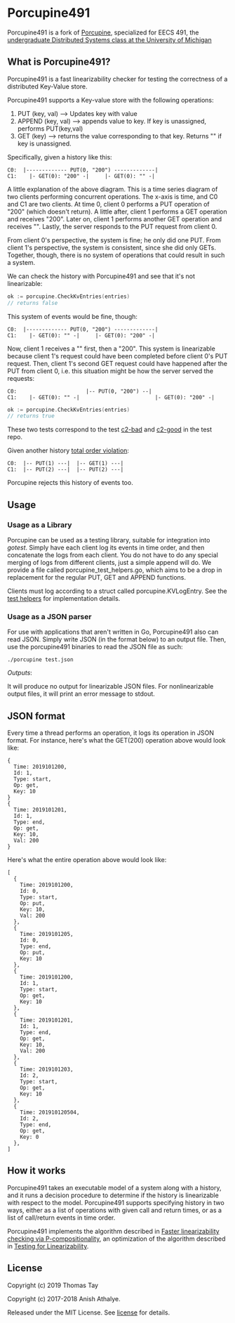 # Porcupine491

Porcupine491 is a fork of [Porcupine](https://github.com/anishathalye/porcupine), 
specialized for EECS 491, the 
[undergraduate Distributed Systems class at the University of Michigan](https://lamport.eecs.umich.edu)

## What is Porcupine491?

Porcupine491 is a fast linearizability checker for testing the correctness of
a distributed Key-Value store. 

Porcupine491 supports a Key-value store with the following operations:
  1. PUT (key, val) --> Updates key with value
  2. APPEND (key, val) --> appends value to key. If key is unassigned, performs PUT(key,val)
  3. GET (key) --> returns the value corresponding to that key. Returns "" if key is unassigned. 

Specifically, given a history like this:

```
C0:  |------------- PUT(0, "200") -------------|
C1:    |- GET(0): "200" -|     |- GET(0): "" -|
```

A little explanation of the above diagram. This is a time series diagram of two clients performing 
concurrent operations. The x-axis is time, and C0 and C1 are two clients. At time 0, client 0 performs 
a PUT operation of "200" (which doesn't return). A little after, client 1 performs a GET 
operation and receives "200". Later on, client 1 performs another GET operation and receives "". Lastly, the server
responds to the PUT request from client 0.

From client 0's perspective, the system is fine; he only did one PUT. From client 1's perspective, the system 
is consistent, since she did only GETs. Together, though, there is no system of operations that could
result in such a system.

We can check the history with Porcupine491 and see that it's not linearizable:

```go
ok := porcupine.CheckKvEntries(entries)
// returns false
```

This system of events would be fine, though:

```
C0:  |------------- PUT(0, "200") -------------|
C1:    |- GET(0): "" -|     |- GET(0): "200" -|
```

Now, client 1 receives a "" first, then a "200". This system is linearizable because client 1's request could 
have been completed before client 0's PUT request. Then, client 1's second GET request could have happened
after the PUT from client 0, i.e. this situation might be how the server served the requests:

```
C0:                      |-- PUT(0, "200") --|
C1:    |- GET(0): "" -|                        |- GET(0): "200" -|
```


```go
ok := porcupine.CheckKvEntries(entries)
// returns true
```

These two tests correspond to the test [c2-bad](test_data/c2_bad.json) and [c2-good](test_data/c2_good.json) in the test repo.

Given another history [total order violation](test_data/c2_total_order_violation.json):

```
C0:  |-- PUT(1) ---|  |-- GET(1) ---|
C1:  |-- PUT(2) ---|  |-- PUT(2) ---|
```
Porcupine rejects this history of events too.


## Usage

### Usage as a Library

Porcupine can be used as a testing library, suitable for integration into _gotest_.
Simply have each client log its events in time order, and then concatenate the logs from each client. You do not have to do any special merging of logs from different clients, just a simple append will do. We provide a file called porcupine\_test\_helpers.go, which aims to be a drop in replacement for the regular PUT, GET and APPEND functions.

Clients must log according to a struct called porcupine.KVLogEntry. See the [test helpers](proj_test_helpers/pbservice_test.go) for implementation details.

### Usage as a JSON parser

For use with applications that aren't written in Go, Porcupine491 also can read JSON. Simply write JSON (in the format below) to an output file. Then, use the porcupine491 binaries to read the JSON file as such:

```
./porcupine test.json
```

*Outputs*:

It will produce no output for linearizable JSON files. For nonlinearizable output files, it will print an error message to stdout.

## JSON format

Every time a thread performs an operation, it logs its operation in JSON format. 
For instance, here's what the GET(200) operation above would look like:

```
{
  Time: 2019101200,
  Id: 1,
  Type: start,
  Op: get,
  Key: 10
}
{
  Time: 2019101201,
  Id: 1,
  Type: end,
  Op: get,
  Key: 10,
  Val: 200
}
```

Here's what the entire operation above would look like:

```
[
  {
    Time: 2019101200,
    Id: 0,
    Type: start,
    Op: put,
    Key: 10,
    Val: 200
  },
  {
    Time: 2019101205,
    Id: 0,
    Type: end,
    Op: put,
    Key: 10
  },
  {
    Time: 2019101200,
    Id: 1,
    Type: start,
    Op: get,
    Key: 10
  },
  {
    Time: 2019101201,
    Id: 1,
    Type: end,
    Op: get,
    Key: 10,
    Val: 200
  },
  {
    Time: 2019101203,
    Id: 2,
    Type: start,
    Op: get,
    Key: 10
  },
  {
    Time: 201910120504,
    Id: 2,
    Type: end,
    Op: get,
    Key: 0
  },
]
```

## How it works

Porcupine491 takes an executable model of a system along with a history, and it
runs a decision procedure to determine if the history is linearizable with
respect to the model. Porcupine491 supports specifying history in two ways, either
as a list of operations with given call and return times, or as a list of
call/return events in time order.

Porcupine491 implements the algorithm described in [Faster linearizability
checking via P-compositionality][faster-linearizability-checking], an
optimization of the algorithm described in [Testing for
Linearizability][linearizability-testing].

## License


Copyright (c) 2019 Thomas Tay

Copyright (c) 2017-2018 Anish Athalye. 

Released under the MIT License. See [license](LICENSE.md) for details.

[faster-linearizability-checking]: https://arxiv.org/pdf/1504.00204.pdf
[linearizability-testing]: http://www.cs.ox.ac.uk/people/gavin.lowe/LinearizabiltyTesting/paper.pdf
